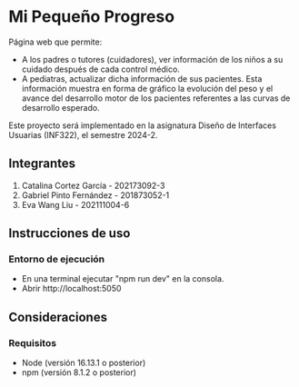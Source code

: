 # Mi Pequeño Progreso
Página web que permite:
- A los padres o tutores (cuidadores), ver información de los niños a su cuidado después de cada control médico.
- A pediatras, actualizar dicha información de sus pacientes.
Esta información muestra en forma de gráfico la evolución del peso y el avance del desarrollo motor de los pacientes referentes a las curvas de desarrollo esperado.

Este proyecto será implementado en la asignatura Diseño de Interfaces Usuarias (INF322), el semestre 2024-2.

## Integrantes
1. Catalina Cortez García - 202173092-3
3. Gabriel Pinto Fernández - 201873052-1
4. Eva Wang Liu - 202111004-6

## Instrucciones de uso

### Entorno de ejecución
- En una terminal ejecutar "npm run dev" en la consola.
- Abrir http://localhost:5050

## Consideraciones

### Requisitos
- Node (versión 16.13.1 o posterior)
- npm (versión 8.1.2 o posterior)
